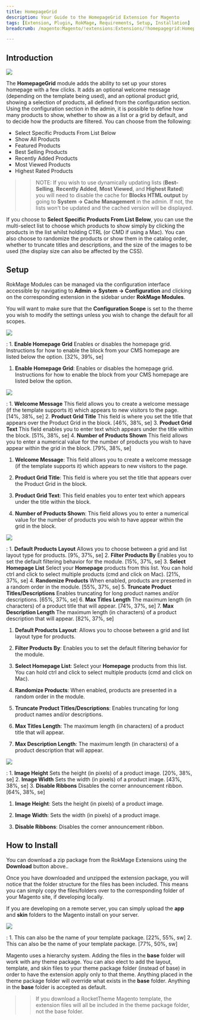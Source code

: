 ```yaml
---
title: HomepageGrid
description: Your Guide to the HomepageGrid Extension for Magento
tags: [Extension, Plugin, RokMage, Requirements, Setup, Installation]
breadcrumb: /magento:Magento/!extensions:Extensions/!homepagegrid:HomepageGrid

---
```


Introduction
-----

![][demo]

The **HomepageGrid** module adds the ability to set up your stores homepage with a few clicks. It adds an optional welcome message (depending on the template being used), and an optional product grid, showing a selection of products, all defined from the configuration section. Using the configuration section in the admin, it is possible to define how many products to show, whether to show as a list or a grid by default, and to decide how the products are filtered. You can choose from the following:

* Select Specific Products From List Below
* Show All Products
* Featured Products
* Best Selling Products
* Recently Added Products
* Most Viewed Products
* Highest Rated Products

>> NOTE: If you wish to use dynamically updating lists (﻿**Best-Selling**, **Recently Added**, **Most Viewed**, and **Highest Rated﻿**)﻿ you will need to disable the cache for **Blocks HTML output** by going to **System -> Cache Management** in the admin. If not, the lists won't be updated and the cached version will be displayed.

If you choose to **Select Specific Products From List Below**, you can use the multi-select list to choose which products to show simply by clicking the products in the list whilst holding CTRL (or CMD if using a Mac). You can also choose to randomize the products or show them in the catalog order, whether to truncate titles and descriptions, and the size of the images to be used (the display size can also be affected by the CSS).

Setup
-----

RokMage Modules can be managed via the configuration interface accessible by navigating to **Admin -> System -> Configuration** and clicking on the corresponding extension in the sidebar under **RokMage Modules**. 

You will want to make sure that the **Configuration Scope** is set to the theme you wish to modify the settings unless you wish to change the default for all scopes.

![][extension1]

:	1. **Enable Homepage Grid** Enables or disables the homepage grid. Instructions for how to enable the block from your CMS homepage are listed below the option. [32%, 39%, se]

1. **Enable Homepage Grid**: Enables or disables the homepage grid. Instructions for how to enable the block from your CMS homepage are listed below the option.

![][extension2]

:	1. **Welcome Message** This field allows you to create a welcome message (if the template supports it) which appears to new visitors to the page. [14%, 38%, se]
	2. **Product Grid Title** This field is where you set the title that appears over the Product Grid in the block. [46%, 38%, se]
	3. **Product Grid Text** This field enables you to enter text which appears under the title within the block. [51%, 38%, se]
	4. **Number of Products Shown** This field allows you to enter a numerical value for the number of products you wish to have appear within the grid in the block. [79%, 38%, se]

1. **Welcome Message**: This field allows you to create a welcome message (if the template supports it) which appears to new visitors to the page.

2. **Product Grid Title**: This field is where you set the title that appears over the Product Grid in the block.

3. **Product Grid Text**: This field enables you to enter text which appears under the title within the block.

4. **Number of Products Shown**: This field allows you to enter a numerical value for the number of products you wish to have appear within the grid in the block.

![][extension3]

:	1. **Default Products Layout** Allows you to choose between a grid and list layout type for products. [9%, 37%, se]
	2. **Filter Products By** Enables you to set the default filtering behavior for the module. [15%, 37%, se]
	3. **Select Homepage List** Select your **Homepage** products from this list. You can hold ctrl and click to select multiple products (cmd and click on Mac). [21%, 37%, se]
	4. **Randomize Products** When enabled, products are presented in a random order in the module. [55%, 37%, se]
	5. **Truncate Product Titles/Descriptions** Enables truncating for long product names and/or descriptions. [65%, 37%, se]
	6. **Max Titles Length** The maximum length (in characters) of a product title that will appear. [74%, 37%, se]
	7. **Max Description Length** The maximum length (in characters) of a product description that will appear. [82%, 37%, se]

1. **Default Products Layout**: Allows you to choose between a grid and list layout type for products.

2. **Filter Products By**: Enables you to set the default filtering behavior for the module. 

3. **Select Homepage List**: Select your **Homepage** products from this list. You can hold ctrl and click to select multiple products (cmd and click on Mac). 

4. **Randomize Products**: When enabled, products are presented in a random order in the module. 

5. **Truncate Product Titles/Descriptions**: Enables truncating for long product names and/or descriptions. 

6. **Max Titles Length**: The maximum length (in characters) of a product title that will appear. 

7. **Max Description Length**: The maximum length (in characters) of a product description that will appear. 

![][extension4]

:	1. **Image Height** Sets the height (in pixels) of a product image. [20%, 38%, se]
	2. **Image Width** Sets the width (in pixels) of a product image. [43%, 38%, se]
	3. **Disable Ribbons** Disables the corner announcement ribbon. [64%, 38%, se]

1. **Image Height**: Sets the height (in pixels) of a product image.

2. **Image Width**: Sets the width (in pixels) of a product image.

3. **Disable Ribbons**: Disables the corner announcement ribbon.

How to Install
-----

You can download a zip package from the RokMage Extensions using the **Download** button above..

Once you have downloaded and unzipped the extension package, you will notice that the folder structure for the files has been included. This means you can simply copy the files/folders over to the corresponding folder of your Magento site, if developing locally. 

If you are developing on a remote server, you can simply upload the **app** and **skin** folders to the Magento install on your server.

![][installation]

:	1. This can also be the name of your template package. [22%, 55%, sw]
	2. This can also be the name of your template package. [77%, 50%, sw]

Magento uses a hierarchy system. Adding the files in the **base** folder will work with any theme package. You can also elect to add the layout, template, and skin files to your theme package folder (instead of base) in order to have the extension apply only to that theme. Anything placed in the theme package folder will override what exists in the **base** folder. Anything in the **base** folder is accepted as default.

>> If you download a RocketTheme Magento template, the extension files will all be included in the theme package folder, not the base folder.

[installation]: assets/installation.jpg
[download]: http://www.rockettheme.com/magento-downloads/1807-extension
[extension1]: assets/extension_1.jpeg
[extension2]: assets/extension_2.jpeg
[extension3]: assets/extension_3.jpeg
[extension4]: assets/extension_4.jpeg
[demo]: assets/demo_homepagegrid.jpg